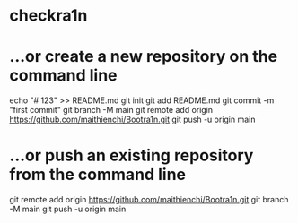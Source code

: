 # checkra1n


# …or create a new repository on the command line
echo "# 123" >> README.md
git init
git add README.md
git commit -m "first commit"
git branch -M main
git remote add origin https://github.com/maithienchi/Bootra1n.git
git push -u origin main

# …or push an existing repository from the command line

git remote add origin https://github.com/maithienchi/Bootra1n.git
git branch -M main
git push -u origin main
